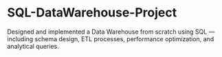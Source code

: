 # SQL-DataWarehouse-Project
Designed and implemented a Data Warehouse from scratch using SQL — including schema design, ETL processes, performance optimization, and analytical queries.
